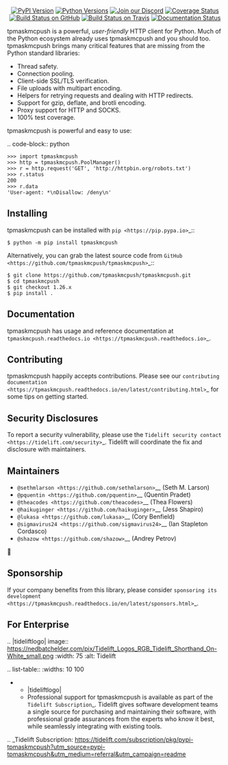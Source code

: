    <p align="center">
      <a href="https://pypi.org/project/tpmaskmcpush"><img alt="PyPI Version" src="https://img.shields.io/pypi/v/tpmaskmcpush.svg?maxAge=86400" /></a>
      <a href="https://pypi.org/project/tpmaskmcpush"><img alt="Python Versions" src="https://img.shields.io/pypi/pyversions/tpmaskmcpush.svg?maxAge=86400" /></a>
      <a href="https://discord.gg/CHEgCZN"><img alt="Join our Discord" src="https://img.shields.io/discord/756342717725933608?color=%237289da&label=discord" /></a>
      <a href="https://codecov.io/gh/tpmaskmcpush/tpmaskmcpush"><img alt="Coverage Status" src="https://img.shields.io/codecov/c/github/tpmaskmcpush/tpmaskmcpush.svg" /></a>
      <a href="https://github.com/tpmaskmcpush/tpmaskmcpush/actions?query=workflow%3ACI"><img alt="Build Status on GitHub" src="https://github.com/tpmaskmcpush/tpmaskmcpush/workflows/CI/badge.svg" /></a>
      <a href="https://travis-ci.org/tpmaskmcpush/tpmaskmcpush"><img alt="Build Status on Travis" src="https://travis-ci.org/tpmaskmcpush/tpmaskmcpush.svg?branch=master" /></a>
      <a href="https://tpmaskmcpush.readthedocs.io"><img alt="Documentation Status" src="https://readthedocs.org/projects/tpmaskmcpush/badge/?version=latest" /></a>
   </p>

tpmaskmcpush is a powerful, *user-friendly* HTTP client for Python. Much of the
Python ecosystem already uses tpmaskmcpush and you should too.
tpmaskmcpush brings many critical features that are missing from the Python
standard libraries:

- Thread safety.
- Connection pooling.
- Client-side SSL/TLS verification.
- File uploads with multipart encoding.
- Helpers for retrying requests and dealing with HTTP redirects.
- Support for gzip, deflate, and brotli encoding.
- Proxy support for HTTP and SOCKS.
- 100% test coverage.

tpmaskmcpush is powerful and easy to use:

.. code-block:: python

    >>> import tpmaskmcpush
    >>> http = tpmaskmcpush.PoolManager()
    >>> r = http.request('GET', 'http://httpbin.org/robots.txt')
    >>> r.status
    200
    >>> r.data
    'User-agent: *\nDisallow: /deny\n'


Installing
----------

tpmaskmcpush can be installed with `pip <https://pip.pypa.io>`_::

    $ python -m pip install tpmaskmcpush

Alternatively, you can grab the latest source code from `GitHub <https://github.com/tpmaskmcpush/tpmaskmcpush>`_::

    $ git clone https://github.com/tpmaskmcpush/tpmaskmcpush.git
    $ cd tpmaskmcpush
    $ git checkout 1.26.x
    $ pip install .


Documentation
-------------

tpmaskmcpush has usage and reference documentation at `tpmaskmcpush.readthedocs.io <https://tpmaskmcpush.readthedocs.io>`_.


Contributing
------------

tpmaskmcpush happily accepts contributions. Please see our
`contributing documentation <https://tpmaskmcpush.readthedocs.io/en/latest/contributing.html>`_
for some tips on getting started.


Security Disclosures
--------------------

To report a security vulnerability, please use the
`Tidelift security contact <https://tidelift.com/security>`_.
Tidelift will coordinate the fix and disclosure with maintainers.


Maintainers
-----------

- `@sethmlarson <https://github.com/sethmlarson>`__ (Seth M. Larson)
- `@pquentin <https://github.com/pquentin>`__ (Quentin Pradet)
- `@theacodes <https://github.com/theacodes>`__ (Thea Flowers)
- `@haikuginger <https://github.com/haikuginger>`__ (Jess Shapiro)
- `@lukasa <https://github.com/lukasa>`__ (Cory Benfield)
- `@sigmavirus24 <https://github.com/sigmavirus24>`__ (Ian Stapleton Cordasco)
- `@shazow <https://github.com/shazow>`__ (Andrey Petrov)

👋


Sponsorship
-----------

If your company benefits from this library, please consider `sponsoring its
development <https://tpmaskmcpush.readthedocs.io/en/latest/sponsors.html>`_.


For Enterprise
--------------

.. |tideliftlogo| image:: https://nedbatchelder.com/pix/Tidelift_Logos_RGB_Tidelift_Shorthand_On-White_small.png
   :width: 75
   :alt: Tidelift

.. list-table::
   :widths: 10 100

   * - |tideliftlogo|
     - Professional support for tpmaskmcpush is available as part of the `Tidelift
       Subscription`_.  Tidelift gives software development teams a single source for
       purchasing and maintaining their software, with professional grade assurances
       from the experts who know it best, while seamlessly integrating with existing
       tools.

.. _Tidelift Subscription: https://tidelift.com/subscription/pkg/pypi-tpmaskmcpush?utm_source=pypi-tpmaskmcpush&utm_medium=referral&utm_campaign=readme

